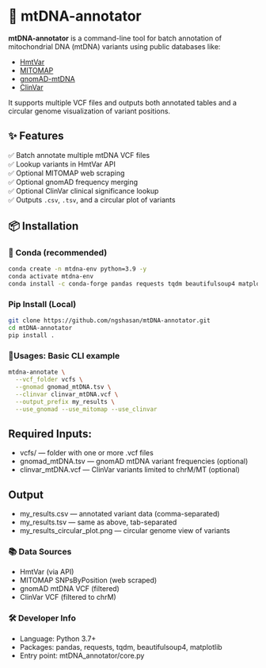 # 🧬 mtDNA-annotator

**mtDNA-annotator** is a command-line tool for batch annotation of mitochondrial DNA (mtDNA) variants using public databases like:

- [HmtVar](http://www.hmtvar.uniba.it/)
- [MITOMAP](https://www.mitomap.org/)
- [gnomAD-mtDNA](https://gnomad.broadinstitute.org/downloads)
- [ClinVar](https://www.ncbi.nlm.nih.gov/clinvar/)

It supports multiple VCF files and outputs both annotated tables and a circular genome visualization of variant positions.

## ✨ Features

✅ Batch annotate multiple mtDNA VCF files  
✅ Lookup variants in HmtVar API  
✅ Optional MITOMAP web scraping  
✅ Optional gnomAD frequency merging  
✅ Optional ClinVar clinical significance lookup  
✅ Outputs `.csv`, `.tsv`, and a circular plot of variants

## 📦 Installation

### 🔹 Conda (recommended)
```bash
conda create -n mtdna-env python=3.9 -y
conda activate mtdna-env
conda install -c conda-forge pandas requests tqdm beautifulsoup4 matplotlib
```

### Pip Install (Local)
```bash
git clone https://github.com/ngshasan/mtDNA-annotator.git
cd mtDNA-annotator
pip install .
```

### 🧪Usages: Basic CLI example
```bash
mtdna-annotate \
  --vcf_folder vcfs \
  --gnomad gnomad_mtDNA.tsv \
  --clinvar clinvar_mtDNA.vcf \
  --output_prefix my_results \
  --use_gnomad --use_mitomap --use_clinvar
```

## Required Inputs:

- vcfs/ — folder with one or more .vcf files
- gnomad_mtDNA.tsv — gnomAD mtDNA variant frequencies (optional)
- clinvar_mtDNA.vcf — ClinVar variants limited to chrM/MT (optional)

## Output

- my_results.csv — annotated variant data (comma-separated)
- my_results.tsv — same as above, tab-separated
- my_results_circular_plot.png — circular genome view of variants

### 📚 Data Sources

- HmtVar (via API)
- MITOMAP SNPsByPosition (web scraped)
- gnomAD mtDNA VCF (filtered)
- ClinVar VCF (filtered to chrM)

### 🛠 Developer Info

- Language: Python 3.7+
- Packages: pandas, requests, tqdm, beautifulsoup4, matplotlib
- Entry point: mtDNA_annotator/core.py

